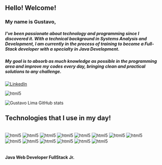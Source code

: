## Hello! Welcome!

### My name is Gustavo,
##### I've been passionate about technology and programming since I discovered it. With a technical background in Systems Analysis and Development, I am currently in the process of training to become a Full-Stack developer with a specialty in Java Development. <br/>
##### My goal is to absorb as much knowledge as possible in the programming area and improve my codes every day, bringing clean and practical solutions to any challenge.

[![LinkedIn](https://img.shields.io/badge/LinkedIn-0077B5?style=for-the-badge&logo=linkedin&logoColor=white)](https://www.linkedin.com/in/gustavo-lima-181616220/)

<img  align="center" alt="html5" src="https://img.shields.io/badge/GitHub-100000?style=for-the-badge&logo=github&logoColor=white"/>

![Gustavo Lima GitHub stats](https://github-readme-stats.vercel.app/api?username=Gustavo-lima-rocha-de-sousa&show_icons=true&theme=dracula)

## Technologies that I use in my day!

<div style="display: inline_block"><br/>
<img  align="center" alt="html5" src="https://img.shields.io/badge/JavaScript-F7DF1E?style=for-the-badge&logo=javascript&logoColor=black"/>
 <img  align="center" alt="html5" src="https://img.shields.io/badge/Node.js-339933?style=for-the-badge&logo=node.js&logoColor=white"/> 
  <img  align="center" alt="html5" src="https://img.shields.io/badge/Next.js-000000?style=for-the-badge&logo=next.js&logoColor=white"/>  
  <img  align="center" alt="html5" src="https://img.shields.io/badge/Redux-764ABC?style=for-the-badge&logo=redux&logoColor=white"/>  
 <img  align="center" alt="html5" src="https://img.shields.io/badge/TypeScript-3178C6?style=for-the-badge&logo=typescript&logoColor=white"/>    
  <img  align="center" alt="html5" src="https://img.shields.io/badge/React-20232A?style=for-the-badge&logo=react&logoColor=61DAFB"/>
 <img  align="center" alt="html5" src="https://img.shields.io/badge/html5-%23E34F26.svg?style=for-the-badge&logo=html5&logoColor=white"/>
 <img  align="center" alt="html5" src="https://img.shields.io/badge/css3-%231572B6.svg?style=for-the-badge&logo=css3&logoColor=white"/> 
 <img  align="center" alt="html5" src="https://img.shields.io/badge/WordPress-21759B?style=for-the-badge&logo=wordpress&logoColor=white"/>
 <img  align="center" alt="html5" src="https://img.shields.io/badge/UI%2FUX-FF5722?style=for-the-badge&logo=adobe&logoColor=white"/> 
  <img  align="center" alt="html5" src="https://img.shields.io/badge/jQuery-0769AD?style=for-the-badge&logo=jquery&logoColor=white"/>
 <img  align="center" alt="html5" src="https://img.shields.io/badge/Bootstrap-563D7C?style=for-the-badge&logo=bootstrap&logoColor=white"/> 
 <img  align="center" alt="html5" src="https://img.shields.io/badge/Spring_Boot-F2F4F9?style=for-the-badge&logo=spring-boot"/>
 <img  align="center" alt="html5" src="https://img.shields.io/badge/Spring-6DB33F?style=for-the-badge&logo=spring&logoColor=white"/>
</div><br/>  

#### Java Web Developer FullStack Jr.

